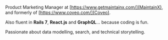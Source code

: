 Product Marketing Manager at [https://www.getmaintainx.com/](MaintainX), and formerly of [https://www.coveo.com/](Coveo).

Also fluent in **Rails 7**, **React.js** and **GraphQL**... because coding is fun.

Passionate about data modelling, search, and technical storytelling.
